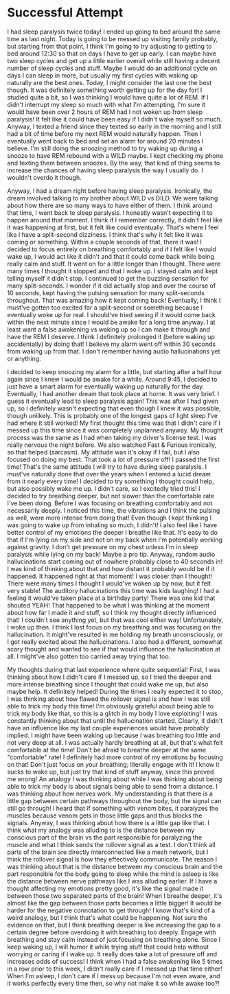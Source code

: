 # Successful Attempt

I had sleep paralysis twice today! I ended up going to bed around the same time as last night. Today is going to be messed up visiting family probably, but starting from that point, I think I'm going to try adjusting to getting to bed around 12:30 so that on days I have to get up early. I can maybe have two sleep cycles and get up a little earlier overall while still having a decent number of sleep cycles and stuff. Maybe I would do an additional cycle on days  I can sleep in more, but usually my first cycles with waking up naturally are the best ones. Today, I might consider the last one the best though. It was definitely something worth getting up for the day for! I studied quite a bit, so I was thinking I would have quite a lot of REM. If I didn't interrupt my sleep so much with what I'm attempting, I'm sure it would have been over 2 hours of REM had I not woken up from sleep paralysis! It felt like it could have been easy if I didn't wake myself so much. Anyway, I texted a friend since they texted so early in the morning and I still had a bit of time before my next REM would naturally happen. Then I eventually went back to bed and set an alarm for around 20 minutes I believe. I'm still doing the snoozing method to try waking up during a snooze to have REM rebound with a WILD maybe. I kept checking my phone and texting them between snoozes. By the way, that kind of thing seems to increase the chances of having sleep paralysis the way I usually do. I wouldn't overdo it though.

Anyway, I had a dream right before having sleep paralysis. Ironically, the dream involved talking to my brother about WILD vs DILD. We were talking about how there are so many ways to have either of them. I think around that time, I went back to sleep paralysis. I honestly wasn't expecting it to happen around that moment. I think if I remember correctly, it didn't feel like it was happening at first, but it felt like could eventually. That's where I feel like I have a split-second dizziness. I think that's why it felt like it was coming or something. Within a couple seconds of that, there it was! I decided to focus entirely on breathing comfortably and if I felt like I would wake up, I would act like it didn't and that it could come back while being really calm and stuff. It went on for a little longer than I thought. There were many times I thought it stopped and that I woke up. I stayed calm and kept telling myself it didn't stop. I continued to get the buzzing sensation for many split-seconds. I wonder if it did actually stop and over the course of 10 seconds, kept having the pulsing sensation for many split-seconds throughout. That was amazing how it kept coming back! Eventually, I think I must've gotten too excited for a split-second or something because I eventually woke up for real. I should've tried seeing if it would come back within the next minute since I would be awake for a long time anyway. I at least want a false awakening vs waking up so I can make it through and have the REM I deserve. I think I definitely prolonged it (before waking up accidentally) by doing that! I believe my alarm went off within 30 seconds from waking up from that. I don't remember having audio hallucinations yet or anything.

I decided to keep snoozing my alarm for a little, but starting after a half hour again since I knew I would be awake for a while. Around 9:45, I decided to just have a smart alarm for eventually waking up naturally for the day. Eventually, I had another dream that took place at home. It was very brief. I guess it eventually lead to sleep paralysis again! This was after I had given up, so I definitely wasn't expecting that even though I knew it was possible, though unlikely. This is probably one of the longest gaps of light sleep I've had where it still worked! My first thought this time was that I didn't care if I messed up this time since it was completely unplanned anyway. My thought process was the same as I had when taking my driver's license test. I was really nervous the night before. We also watched Fast & Furious ironically, so that helped (sarcasm). My attitude was it's okay if I fail, but I also focused on doing my best. That took a lot of pressure off! I passed the first time! That's the same attitude I will try to have during sleep paralysis. I must've naturally done that over the years when I entered a lucid dream from it nearly every time! I decided to try something I thought could help, but also possibly wake me up. I didn't care, so I excitedly tried this! I decided to try breathing deeper, but not slower than the comfortable rate I've been doing. Before I was focusing on breathing comfortably and not necessarily deeply. I noticed this time, the vibrations and I think the pulsing as well, were more intense from doing that! Even though I kept thinking I was going to wake up from inhaling so much, I didn't! I also feel like I have better control of my emotions the deeper I breathe like that. It's easy to do that if I'm lying on my side and not on my back when I'm potentially working against gravity. I don't get pressure on my chest unless I'm in sleep paralysis while lying on my back! Maybe a pro tip. Anyway, random audio hallucinations start coming out of nowhere probably close to 40 seconds in! I was kind of thinking about that and how distant it probably would be if it happened. It happened right at that moment! I was closer than I thought! There were many times I thought I would've woken up by now, but it felt very stable! The auditory hallucinations this time was kids laughing! I had a feeling it would've taken place at a birthday party! There was one kid that shouted YEAH! That happened to be what I was thinking at the moment about how far I made it and stuff, so I think my thought directly influenced that! I couldn't see anything yet, but that was cool either way! Unfortunately, I woke up then. I think I lost focus on my breathing and was focusing on the hallucination. It might've resulted in me holding my breath unconsciously, or I got really excited about the hallucinations. I also had a different, somewhat scary thought and wanted to see if that would influence the hallucination at all. I might've also gotten too carried away trying that too.

My thoughts during that last experience where quite sequential! First, I was thinking about how I didn't care if I messed up, so I tried the deeper and more intense breathing since I thought that could wake me up, but also maybe help. It definitely helped! During the times I really expected it to stop, I was thinking about how flawed the rollover signal is and how I was still able to trick my body this time! I'm obviously grateful about being able to trick my body like that, so this is a glitch in my body I love exploiting! I was constantly thinking about that until the hallucination started. Clearly, it didn't have an influence like my last couple experiences would have probably implied. I might have been waking up because I was breathing too little and not very deep at all. I was actually hardly breathing at all, but that's what felt comfortable at the time! Don't be afraid to breathe deeper at the same "comfortable" rate! I definitely had more control of my emotions by focusing on that! Don't just focus on your breathing; literally engage with it! I know it sucks to wake up, but just try that kind of stuff anyway, since this proved me wrong! An analogy I was thinking about while I was thinking about being able to trick my body is about signals being able to send from a distance. I was thinking about how nerves work. My understanding is that there is a little gap between certain pathways throughout the body, but the signal can still go through! I heard that if something with venom bites, it paralyzes the muscles because venom gets in those little gaps and thus blocks the signals. Anyway, I was thinking about how there is a little gap like that. I think what my analogy was alluding to is the distance between my conscious part of the brain vs the part responsible for paralyzing the muscle and what I think sends the rollover signal as a test. I don't think all parts of the brain are directly interconnected like a mesh network, but I think the rollover signal is how they effectively communicate. The reason I was thinking about that is the distance between my conscious brain and the part responsible for the body going to sleep while the mind is asleep is like the distance between nerve pathways like I was alluding earlier. If I have a thought affecting my emotions pretty good, it's like the signal made it between those two separated parts of the brain! When I breathe deeper, it's almost like the gap between those parts becomes a little bigger! It would be harder for the negative connotation to get through! I know that's kind of a weird analogy, but I think that's what could be happening. Not sure the evidence on that, but I think breathing deeper is like increasing the gap to a certain degree before overdoing it with breathing too deeply. Engage with breathing and stay calm instead of just focusing on breathing alone. Since I keep waking up, I will humor it while trying stuff that could help without worrying or caring if I wake up. It really does take a lot of pressure off and increases odds of success! I think when I had a false awakening like 5 times in a row prior to this week, I didn't really care if I messed up that time either! When I'm asleep, I don't care if I mess up because I'm not even aware, and it works perfectly every time then, so why not make it so while awake too?!
